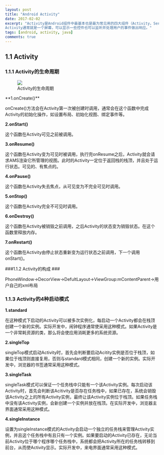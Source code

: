 ```yaml
---
layout: post
title: "Android Activity"
date: 2017-02-02
excerpt: "Activity是Android组件中最基本也是最为常见用的四大组件（Activity，Service服务,Content Provider内容提供者，BroadcastReceiver广播接收器）之一。
Activity通常就是一个屏幕，可以显示一些控件也可以监听并处理用户的事件做出响应。"
tags: [android, activity, java]
comments: true
---
```

## 1.1 Activity ##
### 1.1.1 Activity的生命周期 ###
<figure>
	<a href="https://raw.githubusercontent.com/ShadoFung/ShadoFung.GitHub.io/master/_posts/images/android_activity/activity_lifecycle.png"><img src="https://raw.githubusercontent.com/ShadoFung/ShadoFung.GitHub.io/master/_posts/images/android_activity/activity_lifecycle.png"></a>
	<figcaption>Activity的生命周期</figcaption>
</figure>
**1.onCreate()**

onCreate()方法会在Activity第一次被创建时调用，通常会在这个函数中完成Activity的初始化操作，如设置布局、初始化视图、绑定事件等。

**2.onStart()**

这个函数在Activity可见之前被调用。

**3.onResume()**

这个函数在Activity变为可见时被调用，执行完onResume之后，Activity就会请求AMS渲染它所管理的视图。此时的Activity一定位于返回栈的栈顶，并且处于运行状态。可见的、有焦点的。

**4.onPause()**

这个函数在Activity失去焦点，从可见变为不完全可见时调用。

**5.onStop()**

这个函数在Activity完全不可见时调用。

**6.onDestroy()**

这个函数在Activity被销毁之前调用，之后Activity的状态变为销毁状态。在这个函数里释放内存。

**7.onRestart()**

这个函数在Activity由停止状态重新变为运行状态之前调用，下一个调用onStart()。

###1.1.2 Activity的构成 ###

PhoneWindow→DecorView→DefultLayout→ViewGroup:mContentParent→用户自己的xml布局

### 1.1.3 Activity的4种启动模式 ###
**1.standard**

在这种模式下启动的Activity可以被多次实例化，每启动一个Activity都会在栈顶创建一个新的实例。实际开发中，闹钟程序通常使采用这种模式。如果Activity是一个非常耗资源的类，那么将会使应用消耗更多的系统资源。

**2.singleTop**

singleTop模式启动Activity时，首先会判断要启动Acitity实例是否位于栈顶，如果位于栈顶则直接复用，否则与standard模式相同，创建一个新的实例。实际开发中，浏览器的书签通常采用这种模式。

**3.singleTask**

singleTask模式可以保证一个任务栈中只能有一个该Activity实例。每次启动该Activity时，首先会判断该Acitivity是否存在任务栈中，如果已存在，系统会销毁该Activity之上的所有Activity实例，最终让该Activity实例位于栈顶。如果任务栈中没有该Activity实例，会新创建一个实例并放在栈顶。在实际开发中，浏览器主界面通常采用这种模式。

**4.singleInstance**

设置为singleInstance模式的Activity会启动一个独立的任务栈来管理Activity实例，并且这个任务栈中有且只有一个实例。如果要启动的Activity已存在，无论当前Activity位于哪个程序哪个任务栈中，系统都会把Activity所在的任务栈转移到前台，从而使Activity显示。实际开发中，来电界面通常采用这种模式。